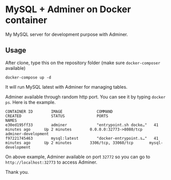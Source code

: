 # MySQL + Adminer on Docker container
My MySQL server for development purpose with Adminer.

## Usage
After clone, type this on the repository folder (make sure `docker-composer` available)
```
docker-compose up -d
```

It will run MySQL latest with Adminer for managing tables.

Adminer available through random http port. You can see it by typing `docker ps`. Here is the example.
```
CONTAINER ID        IMAGE               COMMAND                  CREATED             STATUS              PORTS                     NAMES
e30ed195ff33        adminer             "entrypoint.sh docke…"   41 minutes ago      Up 2 minutes        0.0.0.0:32773->8080/tcp   adminer-development
f97221745463        mysql:latest        "docker-entrypoint.s…"   41 minutes ago      Up 2 minutes        3306/tcp, 33060/tcp       mysql-development
```

On above example, Adminer available on port `32772` so you can go to `http://localhost:32773` to access Adminer.

Thank you.
